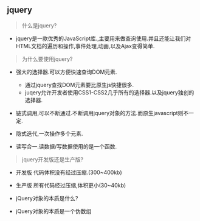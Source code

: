 ## jquery
>什么是jquery?
+ jquery是一款优秀的JavaScript库.,主要用来做查询使用.并且还能让我们对HTML文档的遍历和操作,事件处理,动画,以及Ajax变得简单.
> 为什么要使用jquery?
+ 强大的选择器.可以方便快速查询DOM元素.
    - 通过jquery查找DOM元素要比原生js快捷很多.
    - juqery允许开发者使用CSS1-CSS2几乎所有的选择器.以及jquery独创的选择器.

+ 链式调用,可以不断通过.不断调用jquery对象的方法.而原生javascript则不一定.

+ 隐式迭代,一次操作多个元素.
+ 读写合一.读数据/写数据使用的是一个函数.

>jquery开发版还是生产版?
+ 开发版 代码体积没有经过压缩.(300~400kb)
+ 生产版 所有代码经过压缩,体积更小(30~40kb)

+ jQuery对象的本质是什么?
+ jQuery对象的本质是一个伪数组
